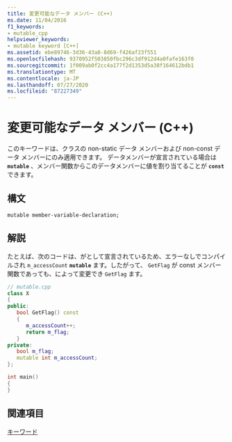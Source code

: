 ```yaml
---
title: 変更可能なデータ メンバー (C++)
ms.date: 11/04/2016
f1_keywords:
- mutable_cpp
helpviewer_keywords:
- mutable keyword [C++]
ms.assetid: ebe89746-3d36-43a8-8d69-f426af23f551
ms.openlocfilehash: 9370952f503850fbc296c3df912d4a0fafe163f0
ms.sourcegitcommit: 1f009ab0f2cc4a177f2d1353d5a38f164612bdb1
ms.translationtype: MT
ms.contentlocale: ja-JP
ms.lasthandoff: 07/27/2020
ms.locfileid: "87227349"
---
```

# <a name="mutable-data-members-c"></a>変更可能なデータ メンバー (C++)

このキーワードは、クラスの non-static データ メンバーおよび non-const データ メンバーにのみ適用できます。 データメンバーが宣言されている場合は **`mutable`** 、メンバー関数からこのデータメンバーに値を割り当てることが **`const`** できます。

## <a name="syntax"></a>構文

```
mutable member-variable-declaration;
```

## <a name="remarks"></a>解説

たとえば、次のコードは、がとして宣言されているため、エラーなしでコンパイルされ `m_accessCount` **`mutable`** ます。したがって、 `GetFlag` が const メンバー関数であっても、によって変更でき `GetFlag` ます。

```cpp
// mutable.cpp
class X
{
public:
   bool GetFlag() const
   {
      m_accessCount++;
      return m_flag;
   }
private:
   bool m_flag;
   mutable int m_accessCount;
};

int main()
{
}
```

## <a name="see-also"></a>関連項目

[キーワード](../cpp/keywords-cpp.md)

